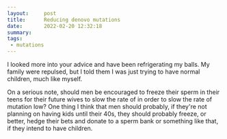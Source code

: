 ```yaml
---
layout:     post
title:      Reducing denovo mutations
date:       2022-02-20 12:32:18
summary:    
tags:
 - mutations
---
```


I looked more into your advice and have been refrigerating my balls. My family were repulsed, but I told them I was just trying to have normal children, much like myself.

On a serious note, should men be encouraged to freeze their sperm in their teens for their future wives to slow the rate of in order to slow the rate of mutation low? One thing I think that men should probably, if they're not planning on having kids until their 40s, they should probably freeze, or better, hedge their bets and donate to a sperm bank or something like that, if they intend to have children. 